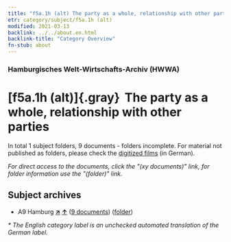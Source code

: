 ```yaml
---
title: "f5a.1h (alt) The party as a whole, relationship with other parties"
etr: category/subject/f5a.1h (alt)
modified: 2021-03-13
backlink: ../../about.en.html
backlink-title: "Category Overview"
fn-stub: about
---
```


### Hamburgisches Welt-Wirtschafts-Archiv (HWWA)
# [f5a.1h (alt)]{.gray}&#8201; The party as a whole, relationship with other parties&#160; 





In total 1 subject folders, 9 documents - folders incomplete.
For material not published as folders, please check the [digitized films](/film/h1_sh) (in German).

_For direct access to the documents, click the "(xy documents)" link, for folder information use the "(folder)" link._

## Subject archives


- A9 Hamburg [**&nearr;**](../../../geo/i/140905/about.en.html "Hamburg (all folders)") [**&uarr;**](../../../geo/about.en.html#A9 "Country category system") (<a href="https://pm20.zbw.eu/dfgview/sh/140905,144429" title="about: Hamburg : The party as a whole, relationship with other parties" target="_blank">9 documents</a>) ([folder](../../../../folder/sh/1409xx/140905/1444xx/144429/about.en.html))


_* The English category label is an unchecked automated translation of the German label._

